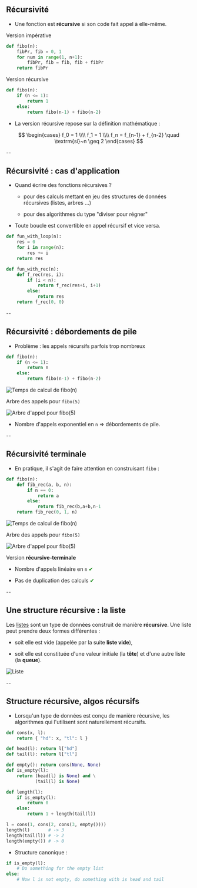 ## Récursivité

- Une fonction est **récursive** si son code fait appel à elle-même.

<div class="half">

Version impérative <!-- .element: class="title" -->

```python
def fibo(n):
    fibPr, fib = 0, 1
    for num in range(1, n+1):
        fibPr, fib = fib, fib + fibPr
    return fibPr
```

</div>

<div class="half">

Version récursive <!-- .element: class="title" -->

```python
def fibo(n):
	if (n <= 1):
		return 1
	else:
		return fibo(n-1) + fibo(n-2)
```

</div>

- La version récursive repose sur la définition mathématique&nbsp;:

$$
\begin{cases}
f_0 = 1 \\\\
f_1 = 1 \\\\
f_n = f_{n-1} + f_{n-2} \quad \textrm{si}~n \geq 2
\end{cases}
$$
<!-- .element: style="margin-top:-20px" -->


--

## Récursivité : cas d'application

- Quand écrire des fonctions récursives&nbsp;?

	* pour des calculs mettant en jeu des structures de données
      récursives (listes, arbres &hellip;)

	* pour des algorithmes du type "diviser pour régner"

- Toute boucle est convertible en appel récursif et vice versa.

<div class="half" style="width:44%">

```python
def fun_with_loop(n):
	res = 0
	for i in range(n):
		res += i
	return res
```

</div>

<div class="half" style="width:53%">

```python
def fun_with_rec(n):
    def f_rec(res, i):
        if (i < n):
            return f_rec(res+i, i+1)
        else:
            return res
    return f_rec(0, 0)
```

</div>


--

## Récursivité : débordements de pile

- Problème : les appels récursifs parfois trop nombreux

<div class="half">

```python
def fibo(n):
    if (n <= 1):
        return n
    else:
        return fibo(n-1) + fibo(n-2)
```

![Temps de calcul de fibo(n)](prog/images/functional/fibo_exp.png)
 <!-- .element: class="stretch" style="max-width: 70%;margin-top: -20px" -->


</div>

<div class="half">

Arbre des appels pour `fibo(5)`
<!-- .element: class="title" style="font-size:24px; text-align:center" -->

![Arbre d'appel pour fibo(5)](prog/images/functional/fiboexpcall.svg)

</div>

- Nombre d'appels exponentiel en `n` $\Rightarrow$ débordements de pile.


--

## Récursivité terminale

- En pratique, il s'agit de faire attention en construisant `fibo`&nbsp;:

<div class="half" style="width:51%">

```python
def fibo(n):
    def fib_rec(a, b, n):
		if n == 0:
			return a
		else:
			return fib_rec(b,a+b,n-1)
    return fib_rec(0, 1, n)
```

![Temps de calcul de fibo(n)](prog/images/functional/fibo_lin.png)
<!-- .element: class="stretch" style="max-width: 70%;margin-left: 15%;margin-top: -20px" -->

</div>

<div class="half" style="width:47%">

Arbre des appels pour `fibo(5)`
<!-- .element: class="title" style="font-size:24px; text-align:center" -->

![Arbre d'appel pour fibo(5)](prog/images/functional/fibolincall.svg)
<!-- .element: style="max-width:60%; margin-left:20%" -->

Version **récursive-terminale**
<!-- .element: class="title" style="font-size:24px; text-align:center; margin-top:-30px" -->

</div>

- Nombre d'appels linéaire en `n` <span style="color:green">✔</span>
<!-- .element: style="margin-top:-20px" -->

- Pas de duplication des calculs <span style="color:green">✔</span>
<!-- .element: style="margin-top:-20px" -->


--

## Une structure récursive : la liste

Les <a href="#/tad.listes">listes</a> sont un type de données
construit de manière **récursive**. Une liste peut prendre deux formes
différentes :

- soit elle est vide (appelée par la suite **liste vide**),

- soit elle est constituée d'une valeur initiale (la **tête**) et d'une
  autre liste (la **queue**).


![Liste](prog/images/functional/listes.png)<!-- .element: class="stretch" style="width: 44%;" -->


--

## Structure récursive, algos récursifs

- Lorsqu'un type de données est conçu de manière récursive, les
  algorithmes qui l'utilisent sont naturellement récursifs.

<div class="half">

```python
def cons(x, l):
    return { "hd": x, "tl": l }

def head(l): return l["hd"]
def tail(l): return l["tl"]

def empty(): return cons(None, None)
def is_empty(l):
	return (head(l) is None) and \
           (tail(l) is None)
```

</div>

<div class="half">

```python
def length(l):
    if is_empty(l):
        return 0
    else:
        return 1 + length(tail(l))
```

```python
l = cons(1, cons(2, cons(3, empty())))
length(l)       # -> 3
length(tail(l)) # -> 2
length(empty()) # -> 0
```

</div>

- Structure canonique :

```python
if is_empty(l):
    # Do something for the empty list
else:
    # Now l is not empty, do something with is head and tail
```
